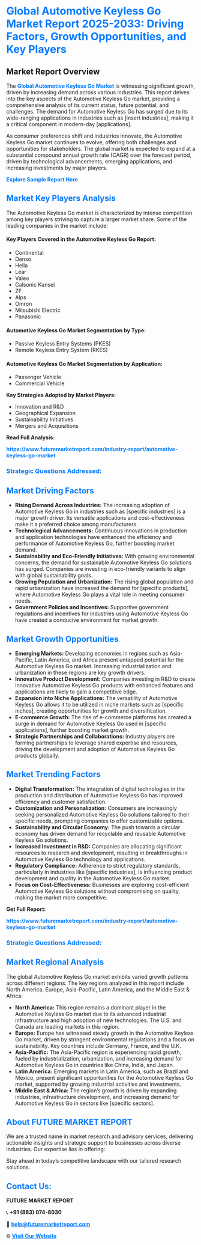 <h1 style="color: #007BFF;">Global Automotive Keyless Go Market Report 2025-2033: Driving Factors, Growth Opportunities, and Key Players</h1>

<section id="overview">
<h2>Market Report Overview</h2>
<p>The <a href="https://www.futuremarketreport.com/industry-report/automotive-keyless-go-market" style="color: #007BFF; text-decoration: none;"><strong>Global Automotive Keyless Go Market</strong></a> is witnessing significant growth, driven by increasing demand across various industries. This report delves into the key aspects of the Automotive Keyless Go market, providing a comprehensive analysis of its current status, future potential, and challenges. The demand for Automotive Keyless Go has surged due to its wide-ranging applications in industries such as [insert industries], making it a critical component in modern-day [applications].</p>
<p>As consumer preferences shift and industries innovate, the Automotive Keyless Go market continues to evolve, offering both challenges and opportunities for stakeholders. The global market is expected to expand at a substantial compound annual growth rate (CAGR) over the forecast period, driven by technological advancements, emerging applications, and increasing investments by major players.</p>
</section>

<section id="overview">
<p><a href="https://www.futuremarketreport.com/request-sample/reportId=41129" style="color: #007BFF; text-decoration: none;"><strong>Explore Sample Report Here</strong></a></p>
</section>

<section id="key-players">
<h2 style="color: #007BFF;">Market Key Players Analysis</h2>
<p>The Automotive Keyless Go market is characterized by intense competition among key players striving to capture a larger market share. Some of the leading companies in the market include:</p>
<h4>Key Players Covered in the Automotive Keyless Go Report:</h4>
<ul><li>Continental</li><li>Denso</li><li>Hella</li><li>Lear</li><li>Valeo</li><li>Calsonic Kansei</li><li>ZF</li><li>Alps</li><li>Omron</li><li>Mitsubishi Electric</li><li>Panasonic</li></ul>
<h4>Automotive Keyless Go Market Segmentation by Type:</h4>
<ul><li>Passive Keyless Entry Systems (PKES)</li><li>Remote Keyless Entry System (RKES)</li></ul>

<h4>Automotive Keyless Go Market Segmentation by Application:</h4>
<ul><li>Passenger Vehicle</li><li>Commercial Vehicle</li></ul>
<p><strong>Key Strategies Adopted by Market Players:</strong></p>
<ul>
<li>Innovation and R&D</li>
<li>Geographical Expansion</li>
<li>Sustainability Initiatives</li>
<li>Mergers and Acquisitions</li>
</ul>
</section>

<section>
<p><strong>Read Full Analysis: </strong></p><a href="https://www.futuremarketreport.com/industry-report/automotive-keyless-go-market" style="color: #007BFF; text-decoration: none;"><strong>https://www.futuremarketreport.com/industry-report/automotive-keyless-go-market</strong></a>
<h3 style="color: #007BFF;">Strategic Questions Addressed:</h3>
</section>

<section id="driving-factors">
<h2 style="color: #007BFF;">Market Driving Factors</h2>
<ul>
<li><strong>Rising Demand Across Industries:</strong> The increasing adoption of Automotive Keyless Go in industries such as [specific industries] is a major growth driver. Its versatile applications and cost-effectiveness make it a preferred choice among manufacturers.</li>
<li><strong>Technological Advancements:</strong> Continuous innovations in production and application technologies have enhanced the efficiency and performance of Automotive Keyless Go, further boosting market demand.</li>
<li><strong>Sustainability and Eco-Friendly Initiatives:</strong> With growing environmental concerns, the demand for sustainable Automotive Keyless Go solutions has surged. Companies are investing in eco-friendly variants to align with global sustainability goals.</li>
<li><strong>Growing Population and Urbanization:</strong> The rising global population and rapid urbanization have increased the demand for [specific products], where Automotive Keyless Go plays a vital role in meeting consumer needs.</li>
<li><strong>Government Policies and Incentives:</strong> Supportive government regulations and incentives for industries using Automotive Keyless Go have created a conducive environment for market growth.</li>
</ul>
</section>

<section id="growth-opportunities">
<h2 style="color: #007BFF;">Market Growth Opportunities</h2>
<ul>
<li><strong>Emerging Markets:</strong> Developing economies in regions such as Asia-Pacific, Latin America, and Africa present untapped potential for the Automotive Keyless Go market. Increasing industrialization and urbanization in these regions are key growth drivers.</li>
<li><strong>Innovative Product Development:</strong> Companies investing in R&D to create innovative Automotive Keyless Go products with enhanced features and applications are likely to gain a competitive edge.</li>
<li><strong>Expansion into Niche Applications:</strong> The versatility of Automotive Keyless Go allows it to be utilized in niche markets such as [specific niches], creating opportunities for growth and diversification.</li>
<li><strong>E-commerce Growth:</strong> The rise of e-commerce platforms has created a surge in demand for Automotive Keyless Go used in [specific applications], further boosting market growth.</li>
<li><strong>Strategic Partnerships and Collaborations:</strong> Industry players are forming partnerships to leverage shared expertise and resources, driving the development and adoption of Automotive Keyless Go products globally.</li>
</ul>
</section>

<section id="trending-factors">
<h2 style="color: #007BFF;">Market Trending Factors</h2>
<ul>
<li><strong>Digital Transformation:</strong> The integration of digital technologies in the production and distribution of Automotive Keyless Go has improved efficiency and customer satisfaction.</li>
<li><strong>Customization and Personalization:</strong> Consumers are increasingly seeking personalized Automotive Keyless Go solutions tailored to their specific needs, prompting companies to offer customizable options.</li>
<li><strong>Sustainability and Circular Economy:</strong> The push towards a circular economy has driven demand for recyclable and reusable Automotive Keyless Go solutions.</li>
<li><strong>Increased Investment in R&D:</strong> Companies are allocating significant resources to research and development, resulting in breakthroughs in Automotive Keyless Go technology and applications.</li>
<li><strong>Regulatory Compliance:</strong> Adherence to strict regulatory standards, particularly in industries like [specific industries], is influencing product development and quality in the Automotive Keyless Go market.</li>
<li><strong>Focus on Cost-Effectiveness:</strong> Businesses are exploring cost-efficient Automotive Keyless Go solutions without compromising on quality, making the market more competitive.</li>
</ul>
</section>

<section>
<p><strong>Get Full Report: </strong></p><a href="https://www.futuremarketreport.com/industry-report/automotive-keyless-go-market" style="color: #007BFF; text-decoration: none;"><strong>https://www.futuremarketreport.com/industry-report/automotive-keyless-go-market</strong></a>
<h3 style="color: #007BFF;">Strategic Questions Addressed:</h3>
</section>


<section id="regional-analysis">
<h2 style="color: #007BFF;">Market Regional Analysis</h2>
<p>The global Automotive Keyless Go market exhibits varied growth patterns across different regions. The key regions analyzed in this report include North America, Europe, Asia-Pacific, Latin America, and the Middle East & Africa:</p>
<ul>
<li><strong>North America:</strong> This region remains a dominant player in the Automotive Keyless Go market due to its advanced industrial infrastructure and high adoption of new technologies. The U.S. and Canada are leading markets in this region.</li>
<li><strong>Europe:</strong> Europe has witnessed steady growth in the Automotive Keyless Go market, driven by stringent environmental regulations and a focus on sustainability. Key countries include Germany, France, and the U.K.</li>
<li><strong>Asia-Pacific:</strong> The Asia-Pacific region is experiencing rapid growth, fueled by industrialization, urbanization, and increasing demand for Automotive Keyless Go in countries like China, India, and Japan.</li>
<li><strong>Latin America:</strong> Emerging markets in Latin America, such as Brazil and Mexico, present significant opportunities for the Automotive Keyless Go market, supported by growing industrial activities and investments.</li>
<li><strong>Middle East & Africa:</strong> The region’s growth is driven by expanding industries, infrastructure development, and increasing demand for Automotive Keyless Go in sectors like [specific sectors].</li>
</ul>
</section>

<footer>
<h2 style="color: #007BFF;">About FUTURE MARKET REPORT</h2>
<p>We are a trusted name in market research and advisory services, delivering actionable insights and strategic support to businesses across diverse industries. Our expertise lies in offering:</p>

<p>Stay ahead in today’s competitive landscape with our tailored research solutions.</p>

<h2 style="color: #007BFF;">Contact Us:</h2>
<p><strong>FUTURE MARKET REPORT</strong></p>
<p>📞 <strong>+91 (883) 074-8030</strong></p>
<p>📧 <strong><a href="mailto:help@futuremarketreport.com" style="color: #007BFF;">help@futuremarketreport.com</a></strong></p>
<p>🌐 <strong><a href="https://www.futuremarketreport.com/" style="color: #007BFF;">Visit Our Website</a></strong></p>
</footer>